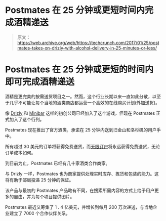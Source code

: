 # Postmates 在 25 分钟或更短时间内完成酒精递送

> 原文：<https://web.archive.org/web/https://techcrunch.com/2017/01/25/postmates-takes-on-drizly-with-alcohol-delivery-in-25-minutes-or-less/>

# Postmates 在 25 分钟或更短的时间内即可完成酒精递送

酒精是更完美的按需送货项目之一。然而，这个行业长期以来一直如此分散，以至于几乎不可能让每个当地的酒类商店都运营一个高效的在线购买计划(外加送货)。

像 [Drizly](https://web.archive.org/web/20230404154559/https://techcrunch.com/tag/drizly/) 和 [Minibar](https://web.archive.org/web/20230404154559/https://techcrunch.com/tag/minibar/) 这样的初创公司已经加入了这个游戏，但现在 Postmates 正式加入了这个行列。

Postmates 现在推出了官方酒类，承诺在 25 分钟内送到旧金山和洛杉矶的用户手中。

所有超过 30 美元的订单将获得免费送货，而[无限订户](https://web.archive.org/web/20230404154559/https://techcrunch.com/2016/03/31/postmates-launches-amazon-prime-style-subscription-service-hits-1-million-monthly-deliveries/)将永远获得免费送货，无论订单成本如何。

到目前为止，Postmates 已经有几十家酒类合作商家。

与 Drizly 一样，Postmates 也为商家提供处理实时库存、拣货和包装的能力。这将有助于邮局投递 25 分钟的保证。

该产品与最初的 Postmates 产品略有不同，在搜索所需内容的方式上给予用户更多的自由，并为每个项目提供图片。

Postmates 最近又筹集了 1 . 4 亿美元，并增长到每月 200 万次递送，与当地企业建立了 7000 个合作伙伴关系。